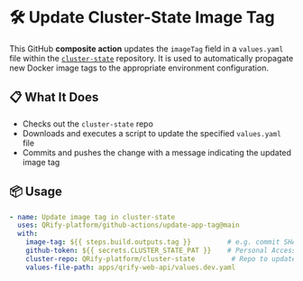 # 🛠 Update Cluster-State Image Tag

This GitHub **composite action** updates the `imageTag` field in a `values.yaml` file within the [`cluster-state`](https://github.com/QRify-platform/cluster-state) repository. It is used to automatically propagate new Docker image tags to the appropriate environment configuration.

## 📋 What It Does

- Checks out the `cluster-state` repo
- Downloads and executes a script to update the specified `values.yaml` file
- Commits and pushes the change with a message indicating the updated image tag

## 📦 Usage

```yaml
- name: Update image tag in cluster-state
  uses: QRify-platform/github-actions/update-app-tag@main
  with:
    image-tag: ${{ steps.build.outputs.tag }}         # e.g. commit SHA or semver
    github-token: ${{ secrets.CLUSTER_STATE_PAT }}    # Personal Access Token with write access
    cluster-repo: QRify-platform/cluster-state         # Repo to update
    values-file-path: apps/qrify-web-api/values.dev.yaml

